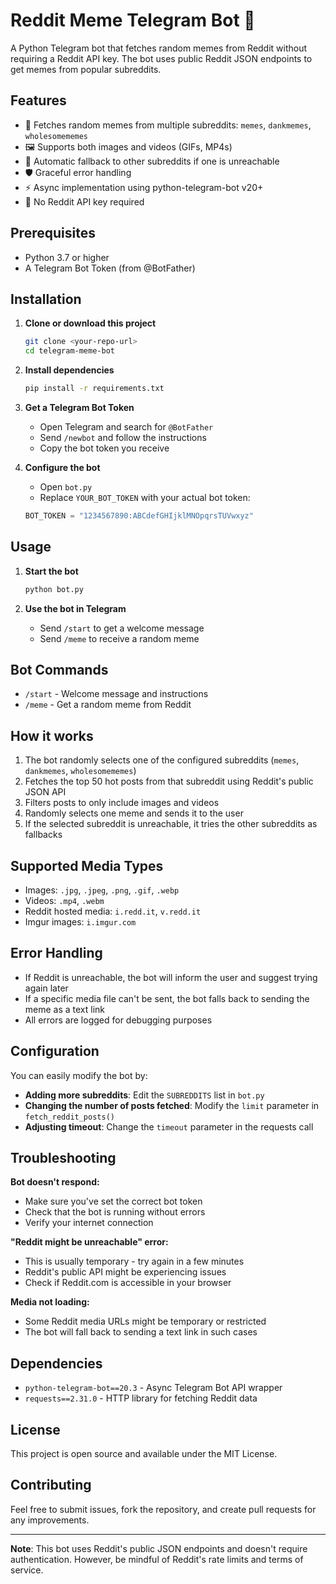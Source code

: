 # Reddit Meme Telegram Bot 🤖

A Python Telegram bot that fetches random memes from Reddit without requiring a Reddit API key. The bot uses public Reddit JSON endpoints to get memes from popular subreddits.

## Features

- 🎲 Fetches random memes from multiple subreddits: `memes`, `dankmemes`, `wholesomememes`
- 🖼️ Supports both images and videos (GIFs, MP4s)
- 🔄 Automatic fallback to other subreddits if one is unreachable
- 🛡️ Graceful error handling
- ⚡ Async implementation using python-telegram-bot v20+
- 🚫 No Reddit API key required

## Prerequisites

- Python 3.7 or higher
- A Telegram Bot Token (from @BotFather)

## Installation

1. **Clone or download this project**
   ```bash
   git clone <your-repo-url>
   cd telegram-meme-bot
   ```

2. **Install dependencies**
   ```bash
   pip install -r requirements.txt
   ```

3. **Get a Telegram Bot Token**
   - Open Telegram and search for `@BotFather`
   - Send `/newbot` and follow the instructions
   - Copy the bot token you receive

4. **Configure the bot**
   - Open `bot.py`
   - Replace `YOUR_BOT_TOKEN` with your actual bot token:
   ```python
   BOT_TOKEN = "1234567890:ABCdefGHIjklMNOpqrsTUVwxyz"
   ```

## Usage

1. **Start the bot**
   ```bash
   python bot.py
   ```

2. **Use the bot in Telegram**
   - Send `/start` to get a welcome message
   - Send `/meme` to receive a random meme

## Bot Commands

- `/start` - Welcome message and instructions
- `/meme` - Get a random meme from Reddit

## How it works

1. The bot randomly selects one of the configured subreddits (`memes`, `dankmemes`, `wholesomememes`)
2. Fetches the top 50 hot posts from that subreddit using Reddit's public JSON API
3. Filters posts to only include images and videos
4. Randomly selects one meme and sends it to the user
5. If the selected subreddit is unreachable, it tries the other subreddits as fallbacks

## Supported Media Types

- Images: `.jpg`, `.jpeg`, `.png`, `.gif`, `.webp`
- Videos: `.mp4`, `.webm`
- Reddit hosted media: `i.redd.it`, `v.redd.it`
- Imgur images: `i.imgur.com`

## Error Handling

- If Reddit is unreachable, the bot will inform the user and suggest trying again later
- If a specific media file can't be sent, the bot falls back to sending the meme as a text link
- All errors are logged for debugging purposes

## Configuration

You can easily modify the bot by:

- **Adding more subreddits**: Edit the `SUBREDDITS` list in `bot.py`
- **Changing the number of posts fetched**: Modify the `limit` parameter in `fetch_reddit_posts()`
- **Adjusting timeout**: Change the `timeout` parameter in the requests call

## Troubleshooting

**Bot doesn't respond:**
- Make sure you've set the correct bot token
- Check that the bot is running without errors
- Verify your internet connection

**"Reddit might be unreachable" error:**
- This is usually temporary - try again in a few minutes
- Reddit's public API might be experiencing issues
- Check if Reddit.com is accessible in your browser

**Media not loading:**
- Some Reddit media URLs might be temporary or restricted
- The bot will fall back to sending a text link in such cases

## Dependencies

- `python-telegram-bot==20.3` - Async Telegram Bot API wrapper
- `requests==2.31.0` - HTTP library for fetching Reddit data

## License

This project is open source and available under the MIT License.

## Contributing

Feel free to submit issues, fork the repository, and create pull requests for any improvements.

---

**Note**: This bot uses Reddit's public JSON endpoints and doesn't require authentication. However, be mindful of Reddit's rate limits and terms of service.
